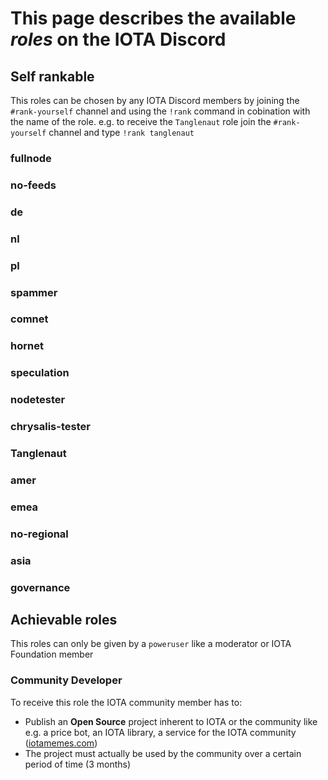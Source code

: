 # This page describes the available _roles_ on the IOTA Discord

## Self rankable
This roles can be chosen by any IOTA Discord members by joining the `#rank-yourself` channel and using the `!rank` command in cobination with the name of the role.
e.g. to receive the `Tanglenaut` role join the `#rank-yourself` channel and type `!rank tanglenaut`

### fullnode
### no-feeds
### de
### nl
### pl
### spammer
### comnet
### hornet
### speculation
### nodetester
### chrysalis-tester
### Tanglenaut
### amer
### emea
### no-regional
### asia
### governance

## Achievable roles
This roles can only be given by a `poweruser` like a moderator or IOTA Foundation member

### Community Developer
To receive this role the IOTA community member has to:
- Publish an **Open Source** project inherent to IOTA or the community like e.g. a price bot, an IOTA library, a service for the IOTA community ([iotamemes.com](https://iotamemes.com))
- The project must actually be used by the community over a certain period of time (3 months)
